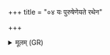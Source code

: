 +++
title = "०४ यः पुरुषेणेयते रथेन"

+++
<details><summary>मूलम् (GR)</summary>

यः पुरुषेणेयते रथेन  
क्रव्याद् यातुः पिशुनः पिशाचः ।  
वैश्वानरेण सयुजा सूर्येण  
तम् (…) ॥ +++(see 1d)+++
</details>
